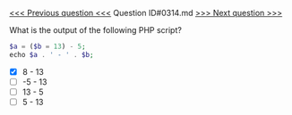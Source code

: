 [<<< Previous question <<<](0313.md)  Question ID#0314.md  [>>> Next question >>>](0315.md) 

What is the output of the following PHP script?
```php
$a = ($b = 13) - 5;
echo $a . ' - ' . $b;
```

- [x] 8 - 13
- [ ] -5 - 13
- [ ] 13 - 5
- [ ] 5 - 13
